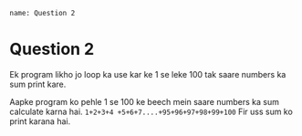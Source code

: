 ```ngMeta
name: Question 2
```

# Question 2

Ek program likho jo loop ka use kar ke 1 se leke 100 tak saare numbers ka sum print kare.

Aapke program ko pehle 1 se 100 ke beech mein saare numbers ka sum calculate karna hai. 
```1+2+3+4 +5+6+7....+95+96+97+98+99+100``` 
Fir uss sum ko print karana hai.

